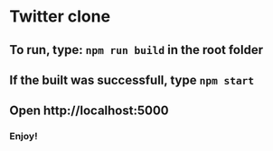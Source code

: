 # Twitter clone

## To run, type: `npm run build` in the root folder

## If the built was successfull, type `npm start`

## Open http://localhost:5000

### Enjoy!
